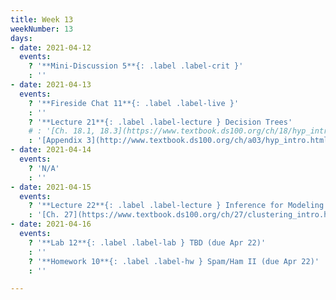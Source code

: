 ```yaml
---
title: Week 13
weekNumber: 13
days:
- date: 2021-04-12
  events:
    ? '**Mini-Discussion 5**{: .label .label-crit }'
    : ''
- date: 2021-04-13
  events:
    ? '**Fireside Chat 11**{: .label .label-live }'
    : ''
    ? '**Lecture 21**{: .label .label-lecture } Decision Trees'
    # : '[Ch. 18.1, 18.3](https://www.textbook.ds100.org/ch/18/hyp_intro.html)'
    : '[Appendix 3](http://www.textbook.ds100.org/ch/a03/hyp_intro.html)'
- date: 2021-04-14
  events:
    ? 'N/A'
    : ''
- date: 2021-04-15
  events:
    ? '**Lecture 22**{: .label .label-lecture } Inference for Modeling'
    : '[Ch. 27](https://www.textbook.ds100.org/ch/27/clustering_intro.html)'
- date: 2021-04-16
  events:
    ? '**Lab 12**{: .label .label-lab } TBD (due Apr 22)'
    : ''
    ? '**Homework 10**{: .label .label-hw } Spam/Ham II (due Apr 22)'
    : ''

---
```

